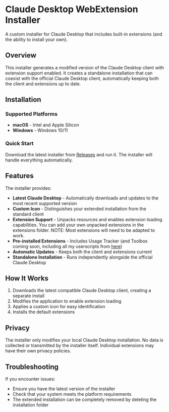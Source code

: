 # Claude Desktop WebExtension Installer

A custom installer for Claude Desktop that includes built-in extensions (and the ability to install your own).

## Overview

This installer generates a modified version of the Claude Desktop client with extension support enabled. It creates a standalone installation that can coexist with the official Claude Desktop client, automatically keeping both the client and extensions up to date.

## Installation

### Supported Platforms
- **macOS** - Intel and Apple Silicon
- **Windows** - Windows 10/11

### Quick Start
Download the latest installer from [Releases](../../releases) and run it. The installer will handle everything automatically.

## Features

The installer provides:

- **Latest Claude Desktop** - Automatically downloads and updates to the most recent supported version
- **Custom Icon** - Distinguishes your extended installation from the standard client
- **Extension Support** - Unpacks resources and enables extension loading capabilities. You can add your own unpacked extensions in the extensions folder. NOTE: Most extensions will need to be adapted to work.
- **Pre-installed Extensions** - Includes Usage Tracker (and Toolbox coming soon, including all my userscripts from [here](https://github.com/lugia19/Claude-Toolbox))
- **Automatic Updates** - Keeps both the client and extensions current
- **Standalone Installation** - Runs independently alongside the official Claude Desktop

## How It Works

1. Downloads the latest compatible Claude Desktop client, creating a separate install
2. Modifies the application to enable extension loading
3. Applies a custom icon for easy identification
4. Installs the default extensions

## Privacy

The installer only modifies your local Claude Desktop installation. No data is collected or transmitted by the installer itself. Individual extensions may have their own privacy policies.

## Troubleshooting

If you encounter issues:
- Ensure you have the latest version of the installer
- Check that your system meets the platform requirements
- The extended installation can be completely removed by deleting the installation folder
